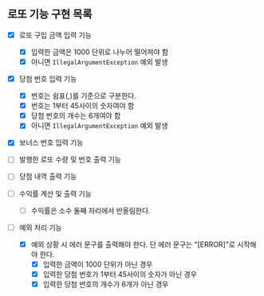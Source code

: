 ## 로또 기능 구현 목록

- [x] 로또 구입 금액 입력 기능
    - [x] 입력한 금액은 1000 단위로 나누어 떨어져야 함
    - [x] 아니면 `IllegalArgumentException` 예외 발생
  
- [x] 당첨 번호 입력 기능
    - [x] 번호는 쉼표(,)를 기준으로 구분한다.
    - [x] 번호는 1부터 45사이의 숫자여야 함
    - [x] 당첨 번호의 개수는 6개여야 함
    - [x] 아니면 `IllegalArgumentException` 예외 발생
  
- [x] 보너스 번호 입력 기능

- [ ] 발행한 로또 수량 및 번호 출력 기능

- [ ] 당첨 내역 출력 기능

- [ ] 수익률 계산 및 출력 기능
    - [ ] 수익률은 소수 둘째 자리에서 반올림한다.
  
- [ ] 예외 처리 기능
  - [x] 예외 상황 시 에러 문구를 출력해야 한다. 단 에러 문구는 "[ERROR]"로 시작해야 한다.
    - [x] 입력한 금액이 1000 단위가 아닌 경우
    - [x] 입력한 당첨 번호가 1부터 45사이의 숫자가 아닌 경우
    - [x] 입력한 당첨 번호의 개수가 6개가 아닌 경우
